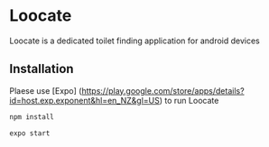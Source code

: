 # Loocate

Loocate is a dedicated toilet finding application for android devices

## Installation

Plaese use [Expo] (https://play.google.com/store/apps/details?id=host.exp.exponent&hl=en_NZ&gl=US) to run Loocate

```bash
npm install
```

```bash
expo start
```
